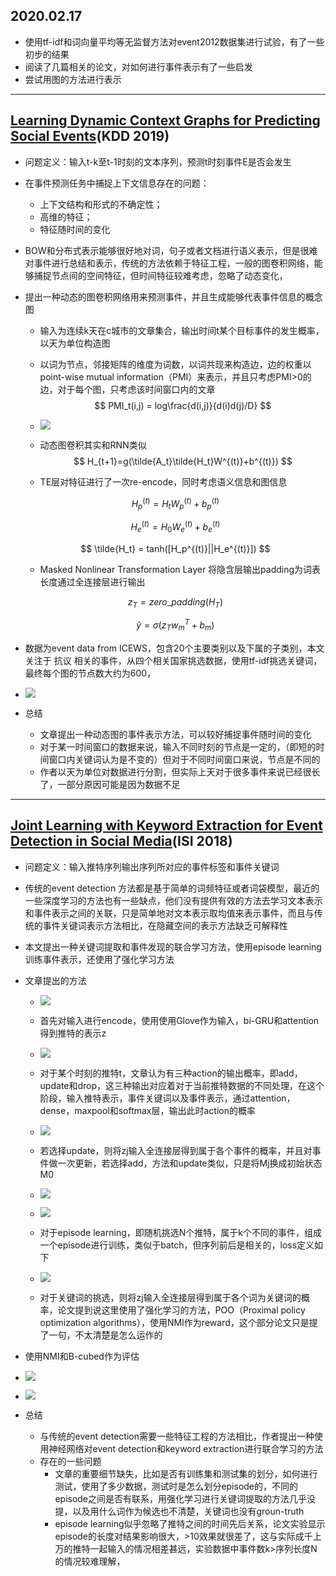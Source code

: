 ## 2020.02.17



* 使用tf-idf和词向量平均等无监督方法对event2012数据集进行试验，有了一些初步的结果
* 阅读了几篇相关的论文，对如何进行事件表示有了一些启发
* 尝试用图的方法进行表示



---

## [Learning Dynamic Context Graphs for Predicting Social Events](https://dl.acm.org/doi/pdf/10.1145/3292500.3330919?download=true)(KDD 2019)

* 问题定义：输入t-k至t-1时刻的文本序列，预测t时刻事件E是否会发生

* 在事件预测任务中捕捉上下文信息存在的问题：

  * 上下文结构和形式的不确定性；
  * 高维的特征；
  * 特征随时间的变化

* BOW和分布式表示能够很好地对词，句子或者文档进行语义表示，但是很难对事件进行总结和表示，传统的方法依赖于特征工程，一般的图卷积网络，能够捕捉节点间的空间特征，但时间特征较难考虑，忽略了动态变化，

* 提出一种动态的图卷积网络用来预测事件，并且生成能够代表事件信息的概念图

  * 输入为连续k天在c城市的文章集合，输出时间t某个目标事件的发生概率，以天为单位构造图

  * 以词为节点，邻接矩阵的维度为词数，以词共现来构造边，边的权重以point-wise mutual information（PMI）来表示，并且只考虑PMI>0的边，对于每个图，只考虑该时间窗口内的文章 
    $$
    PMI_t(i,j) = log\frac{d(i,j)}{d(i)d(j)/D}
    $$

  * ![](https://github.com/qiuxingfa/picture_/blob/master/2019/ad71f4c67e2472fe820ed945a9c50f3.png)

  * 动态图卷积其实和RNN类似
    $$
    H_{t+1}=g(\tilde{A_t}\tilde{H_t}W^{(t)}+b^{(t)})
    $$

  * TE层对特征进行了一次re-encode，同时考虑语义信息和图信息

  $$
  H_p^{(t)} = H_tW_p^{(t)}+b_p^{(t)}
  $$

  $$
  H_e^{(t)} = H_0W_e^{(t)}+b_e^{(t)}
  $$

  $$
  \tilde{H_t} = tanh([H_p^{(t)}||H_e^{(t)}])
  $$

  * Masked Nonlinear Transformation Layer 将隐含层输出padding为词表长度通过全连接层进行输出

  $$
  z_T = zero\_padding(H_T)
  $$

  $$
  \tilde{y} = σ(z_Tw_m^{T}+b_m)
  $$

  

* 数据为event data from ICEWS，包含20个主要类别以及下属的子类别，本文关注于 抗议 相关的事件，从四个相关国家挑选数据，使用tf-idf挑选关键词，最终每个图的节点数大约为600，

* ![](https://github.com/qiuxingfa/picture_/blob/master/2019/9dc5e5ad289ce651a457ed7b0a56b65.png)

* 总结

  * 文章提出一种动态图的事件表示方法，可以较好捕捉事件随时间的变化
  * 对于某一时间窗口的数据来说，输入不同时刻的节点是一定的，（即短的时间窗口内关键词认为是不变的）但对于不同时间窗口来说，节点是不同的
  * 作者以天为单位对数据进行分割，但实际上天对于很多事件来说已经很长了，一部分原因可能是因为数据不足

---

## [Joint Learning with Keyword Extraction for Event Detection in Social Media](http://ir.ia.ac.cn/bitstream/173211/21799/1/ISI18_long_088.pdf)(ISI 2018)

* 问题定义：输入推特序列输出序列所对应的事件标签和事件关键词

* 传统的event detection 方法都是基于简单的词频特征或者词袋模型，最近的一些深度学习的方法也有一些缺点，他们没有提供有效的方法去学习文本表示和事件表示之间的关联，只是简单地对文本表示取均值来表示事件，而且与传统的事件关键词表示方法相比，在隐藏空间的表示方法缺乏可解释性

* 本文提出一种关键词提取和事件发现的联合学习方法，使用episode learning训练事件表示，还使用了强化学习方法

* 文章提出的方法

  * ![](https://github.com/qiuxingfa/picture_/blob/master/2019/e7e1d6144a5199b88925a43193916c7.png)

  * 首先对输入进行encode，使用使用Glove作为输入，bi-GRU和attention得到推特的表示z
  * ![](https://github.com/qiuxingfa/picture_/blob/master/2019/39bcf48c384b34a90f20eca7da49aa8.png)
  * 对于某个时刻的推特t，文章认为有三种action的输出概率，即add，update和drop，这三种输出对应着对于当前推特数据的不同处理，在这个阶段，输入推特表示，事件关键词以及事件表示，通过attention，dense，maxpool和softmax层，输出此时action的概率
  * ![](https://github.com/qiuxingfa/picture_/blob/master/2019/5cdd83eb463ce1a5f24f2835c610961.png)

  * 若选择update，则将zj输入全连接层得到属于各个事件的概率，并且对事件做一次更新，若选择add，方法和update类似，只是将Mj换成初始状态M0
  * ![](https://github.com/qiuxingfa/picture_/blob/master/2019/913ca333b970459e9c005ee8557c2c6.png)
  * ![](https://github.com/qiuxingfa/picture_/blob/master/2019/7be9e1fe36c86fced45f5de46b1e4b0.png)
  * 对于episode learning，即随机挑选N个推特，属于k个不同的事件，组成一个episode进行训练，类似于batch，但序列前后是相关的，loss定义如下
  * ![](https://github.com/qiuxingfa/picture_/blob/master/2019/0c48bca13f02edb0d37c06988f4687b.png)
  * 对于关键词的挑选，则将zj输入全连接层得到属于各个词为关键词的概率，论文提到说这里使用了强化学习的方法，POO（Proximal policy optimization algorithms），使用NMI作为reward，这个部分论文只是提了一句，不太清楚是怎么运作的

* 使用NMI和B-cubed作为评估

* ![](https://github.com/qiuxingfa/picture_/blob/master/2019/755d240e348dd348a926852e7b851c2.png)

* ![](https://github.com/qiuxingfa/picture_/blob/master/2019/f82ca46e42b30956ffc732f0a3ad592.png)

* 总结

  * 与传统的event detection需要一些特征工程的方法相比，作者提出一种使用神经网络对event detection和keyword extraction进行联合学习的方法
  * 存在的一些问题
    * 文章的重要细节缺失，比如是否有训练集和测试集的划分，如何进行测试，使用了多少数据，测试时是怎么划分episode的，不同的episode之间是否有联系，用强化学习进行关键词提取的方法几乎没提，以及用什么词作为候选也不清楚，关键词也没有groun-truth
    * episode learning似乎忽略了推特之间的时间先后关系，论文实验显示episode的长度对结果影响很大，>10效果就很差了，这与实际成千上万的推特一起输入的情况相差甚远，实验数据中事件数k>序列长度N的情况较难理解，



